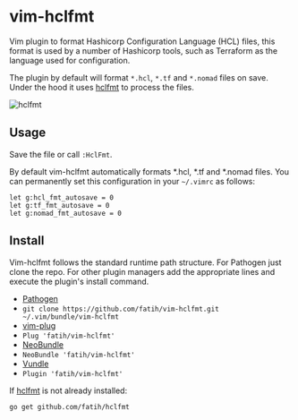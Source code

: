 # vim-hclfmt

Vim plugin to format Hashicorp Configuration Language (HCL) files, this
format is used by a number of Hashicorp tools, such as Terraform as the
language used for configuration.

The plugin by default will format `*.hcl`, `*.tf` and `*.nomad` files on save.
Under the hood it uses [hclfmt](https://github.com/fatih/hclfmt) to process the
files.

![hclfmt](http://g.recordit.co/fIQfohsGPI.gif)

## Usage

Save the file or call `:HclFmt`.

By default vim-hclfmt automatically formats *.hcl, *.tf and *.nomad files. You can permanently set this configuration in your `~/.vimrc` as follows:

    let g:hcl_fmt_autosave = 0
    let g:tf_fmt_autosave = 0
    let g:nomad_fmt_autosave = 0


## Install

Vim-hclfmt follows the standard runtime path structure. For Pathogen just clone
the repo. For other plugin managers add the appropriate lines and execute the
plugin's install command.

*  [Pathogen](https://github.com/tpope/vim-pathogen)
  * `git clone https://github.com/fatih/vim-hclfmt.git ~/.vim/bundle/vim-hclfmt`
*  [vim-plug](https://github.com/junegunn/vim-plug)
  * `Plug 'fatih/vim-hclfmt'`
*  [NeoBundle](https://github.com/Shougo/neobundle.vim)
  * `NeoBundle 'fatih/vim-hclfmt'`
*  [Vundle](https://github.com/gmarik/vundle)
  * `Plugin 'fatih/vim-hclfmt'`

If [hclfmt](https://github.com/fatih/hclfmt) is not already installed:

    go get github.com/fatih/hclfmt
